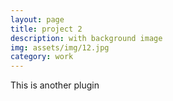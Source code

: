 ```yaml
---
layout: page
title: project 2
description: with background image
img: assets/img/12.jpg
category: work
---
```


This is another plugin